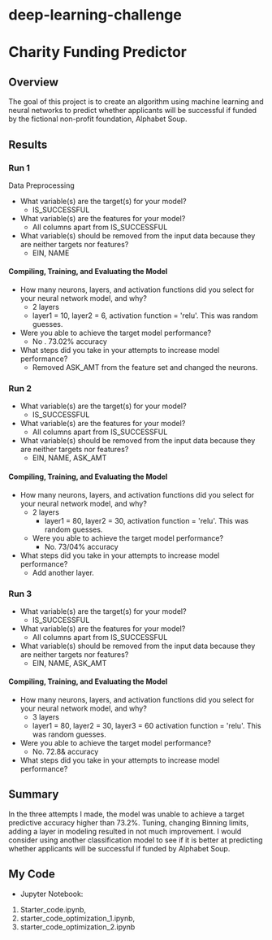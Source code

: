 # deep-learning-challenge
# Charity Funding Predictor

## Overview
The goal of this project is to create an algorithm using machine learning and neural networks to predict whether applicants will be successful if funded by the fictional non-profit foundation, Alphabet Soup.

## Results

### Run 1

Data Preprocessing

* What variable(s) are the target(s) for your model? 
    * IS_SUCCESSFUL
* What variable(s) are the features for your model? 
    * All columns apart from IS_SUCCESSFUL
* What variable(s) should be removed from the input data because they are neither targets nor features? 
    * EIN, NAME
#### Compiling, Training, and Evaluating the Model

* How many neurons, layers, and activation functions did you select for your neural network model, and why? 
    * 2 layers
    * layer1 = 10, layer2 = 6, activation function = 'relu'. This was random guesses.
* Were you able to achieve the target model performance?
    * No . 73.02% accuracy
* What steps did you take in your attempts to increase model performance?
    * Removed ASK_AMT from the feature set and changed the neurons.

### Run 2
* What variable(s) are the target(s) for your model? 
  * IS_SUCCESSFUL
* What variable(s) are the features for your model? 
  * All columns apart from IS_SUCCESSFUL
* What variable(s) should be removed from the input data because they are neither targets nor features? 
  * EIN, NAME, ASK_AMT
#### Compiling, Training, and Evaluating the Model

* How many neurons, layers, and activation functions did you select for your neural network model, and why? 
  * 2 layers
    * layer1 = 80, layer2 = 30, activation function = 'relu'. This was random guesses.
  * Were you able to achieve the target model performance?
    * No. 73/04% accuracy
* What steps did you take in your attempts to increase model performance?
  * Add another layer.

### Run 3 
* What variable(s) are the target(s) for your model? 
    * IS_SUCCESSFUL
* What variable(s) are the features for your model? 
    * All columns apart from IS_SUCCESSFUL
* What variable(s) should be removed from the input data because they are neither targets nor features? 
    * EIN, NAME, ASK_AMT
#### Compiling, Training, and Evaluating the Model

* How many neurons, layers, and activation functions did you select for your neural network model, and why? 
    * 3 layers
    * layer1 = 80, layer2 = 30, layer3 = 60 activation function = 'relu'. This was random guesses.
* Were you able to achieve the target model performance?
    * No. 72.8& accuracy
* What steps did you take in your attempts to increase model performance?


## Summary
In the three attempts I made, the model was unable to achieve a target predictive accuracy higher than 73.2%. Tuning, changing Binning limits, adding a layer in modeling resulted in not much improvement. I would consider using another classification model to see if it is better at predicting whether applicants will be successful if funded by Alphabet Soup.


## My Code
* Jupyter Notebook: 
1. Starter_code.ipynb, 
2. starter_code_optimization_1.ipynb, 
3. starter_code_optimization_2.ipynb